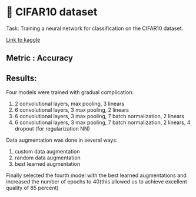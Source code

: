 # 🚀 CIFAR10 dataset

Task: Training a neural network for classification on the CIFAR10 dataset.

[Link to kaggle](https://www.kaggle.com/code/anastasiakorotkova/mnist)

## Metric : Accuracy

## Results:
Four models were trained with gradual complication:
1. 2 convolutional layers, max pooling, 3 linears
2. 6 convolutional layers, 3 max pooling, 2 linears
3. 6 convolutional layers, 3 max pooling, 7 batch normalization, 2 linears
4. 6 convolutional layers, 3 max pooling, 7 batch normalization, 2 linears, 4 dropout (for regularization NN)

Data augmentation was done in several ways:
1. custom data augmentation
2. random data augmentation
3. best learned augmentation

Finally selected the fourth model with the best learned augmentations and increased the number of epochs to 40(this allowed us to achieve excellent quality of 85 percent)